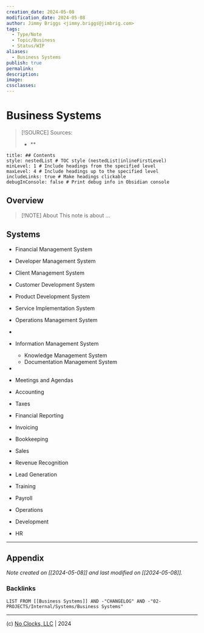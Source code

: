 ```yaml
---
creation_date: 2024-05-08
modification_date: 2024-05-08
author: Jimmy Briggs <jimmy.briggs@jimbrig.com>
tags:
  - Type/Note
  - Topic/Business
  - Status/WIP
aliases:
  - Business Systems
publish: true
permalink:
description:
image:
cssclasses:
---
```



# Business Systems

> [!SOURCE] Sources:
> - **

```table-of-contents
title: ## Contents 
style: nestedList # TOC style (nestedList|inlineFirstLevel)
minLevel: 1 # Include headings from the specified level
maxLevel: 4 # Include headings up to the specified level
includeLinks: true # Make headings clickable
debugInConsole: false # Print debug info in Obsidian console
```

## Overview

> [!NOTE] About
> This note is about ...

## Systems

- Financial Management System
- Developer Management System
- Client Management System
- Customer Development System
- Product Development System
- Service Implementation System
- Operations Management System
- 
- Information Management System
	- Knowledge Management System
	- Documentation Management System
- 

- Meetings and Agendas
- Accounting
- Taxes
- Financial Reporting
- Invoicing
- Bookkeeping
- Sales
- Revenue Recognition
- Lead Generation
- Training
- Payroll
- Operations
- Development
- HR



***

## Appendix

*Note created on [[2024-05-08]] and last modified on [[2024-05-08]].*

### Backlinks

```dataview
LIST FROM [[Business Systems]] AND -"CHANGELOG" AND -"02-PROJECTS/Internal/Systems/Business Systems"
```

***

(c) [No Clocks, LLC](https://github.com/noclocks) | 2024